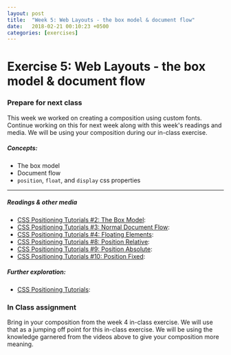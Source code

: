 ```yaml
---
layout: post
title:  "Week 5: Web Layouts - the box model & document flow"
date:   2018-02-21 00:10:23 +0500
categories: [exercises]
---
```


# Exercise 5: Web Layouts - the box model & document flow

### Prepare for next class
This week we worked on creating a composition using custom fonts. Continue working on this for next week along with this week's readings and media. We will be using your composition during our in-class exercise.

##### Concepts:
- The box model
- Document flow
- `position`, `float`, and `display` css properties

---

##### Readings & other media
- [CSS Positioning Tutorials #2: The Box Model](https://youtu.be/d601NaSSqSE?t=12s): 
- [CSS Positioning Tutorials #3: Normal Document Flow](https://youtu.be/l8NH6YppJFA): 
- [CSS Positioning Tutorials #4: Floating Elements](https://youtu.be/VwxGKpvW8Zk): 
- [CSS Positioning Tutorials #8: Position Relative](https://youtu.be/YBJqKWXL2vg): 
- [CSS Positioning Tutorials #9: Position Absolute](https://youtu.be/2JMGG_8T-vY): 
- [CSS Positioning Tutorials #10: Position Fixed](https://youtu.be/8fQWx-d5qc8): 

##### Further exploration:
- [CSS Positioning Tutorials](https://www.youtube.com/watch?v=7ZXsPj43heo&list=PL4cUxeGkcC9hudKGi5o5UiWuTAGbxiLTh&index=1): 

### In Class assignment

Bring in your composition from the week 4 in-class exercise. We will use that as a jumping off point for this in-class exercise. We will be using the knowledge garnered from the videos above to give your composition more meaning.